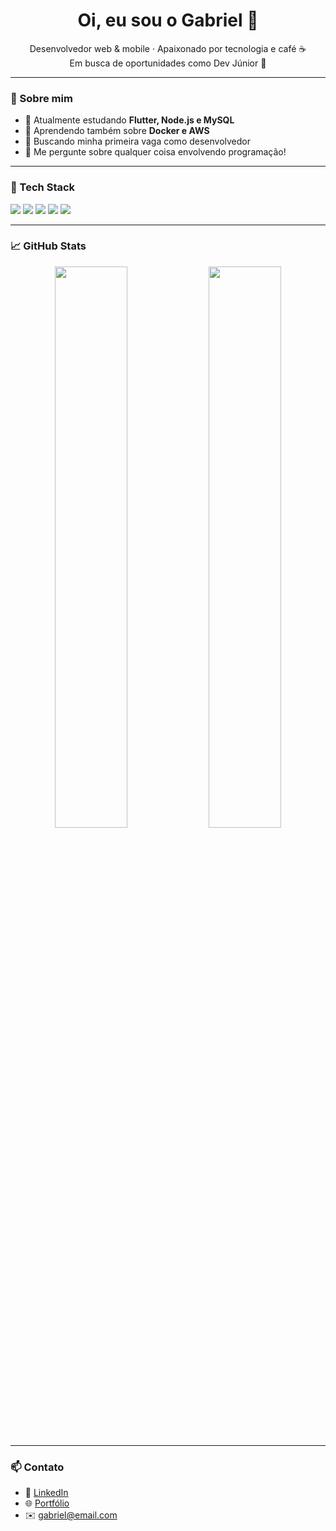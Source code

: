 <h1 align="center">Oi, eu sou o Gabriel 👋</h1>

<p align="center">
  Desenvolvedor web & mobile · Apaixonado por tecnologia e café ☕<br>
  Em busca de oportunidades como Dev Júnior 🚀
</p>

---

### 📘 Sobre mim

- 🔭 Atualmente estudando **Flutter, Node.js e MySQL**
- 🌱 Aprendendo também sobre **Docker e AWS**
- 🎯 Buscando minha primeira vaga como desenvolvedor
- 💬 Me pergunte sobre qualquer coisa envolvendo programação!

---

### 🧰 Tech Stack

<img src="https://img.shields.io/badge/Flutter-02569B?style=for-the-badge&logo=flutter&logoColor=white"/>
<img src="https://img.shields.io/badge/Dart-0175C2?style=for-the-badge&logo=dart&logoColor=white"/>
<img src="https://img.shields.io/badge/Node.js-339933?style=for-the-badge&logo=nodedotjs&logoColor=white"/>
<img src="https://img.shields.io/badge/MySQL-4479A1?style=for-the-badge&logo=mysql&logoColor=white"/>
<img src="https://img.shields.io/badge/Git-F05032?style=for-the-badge&logo=git&logoColor=white"/>

---

### 📈 GitHub Stats

<p align="center">
  <img width="48%" src="https://github-readme-stats.vercel.app/api?username=gabriel457&show_icons=true&theme=radical"/>
  <img width="48%" src="https://github-readme-streak-stats.herokuapp.com?user=gabriel457&theme=radical"/>
</p>

---

### 📫 Contato

- 💼 [LinkedIn](https://www.linkedin.com/in/https://www.linkedin.com/in/jo%C3%A3o-gabriel-do-nascimento-fernandes-b51685243/)  
- 🌐 [Portfólio](https://seuportfolio.dev)  
- ✉️ gabriel@email.com
